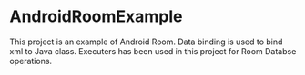 # AndroidRoomExample
This project is an example of Android Room. 
Data binding is used to bind xml to Java class.
Executers has been used in this project for Room Databse operations.
